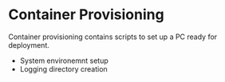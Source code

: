 # Container Provisioning

Container provisioning contains scripts to set up a PC ready for deployment.

- System environemnt setup
- Logging directory creation
